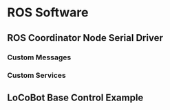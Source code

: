 # ROS Software

## ROS Coordinator Node Serial Driver

### Custom Messages

### Custom Services

## LoCoBot Base Control Example
